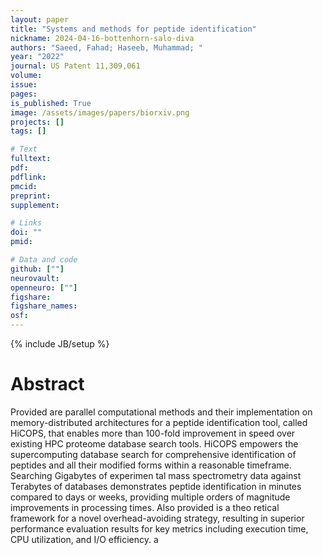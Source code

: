 ```yaml
---
layout: paper
title: "Systems and methods for peptide identification"
nickname: 2024-04-16-bottenhorn-salo-diva
authors: "Saeed, Fahad; Haseeb, Muhammad; "
year: "2022"
journal: US Patent 11,309,061
volume: 
issue:
pages: 
is_published: True
image: /assets/images/papers/biorxiv.png
projects: []
tags: []

# Text
fulltext:
pdf:
pdflink:
pmcid:
preprint: 
supplement:

# Links
doi: ""
pmid:

# Data and code
github: [""]
neurovault:
openneuro: [""]
figshare:
figshare_names:
osf:
---
```

{% include JB/setup %}

# Abstract

Provided are parallel computational methods and their implementation on memory-distributed architectures for a peptide identification tool, called HiCOPS, that enables more than 100-fold improvement in speed over existing HPC proteome database search tools. HiCOPS empowers the supercomputing database search for comprehensive identification of peptides and all their modified forms within a reasonable timeframe. Searching Gigabytes of experimen tal mass spectrometry data against Terabytes of databases demonstrates peptide identification in minutes compared to days or weeks, providing multiple orders of magnitude improvements in processing times. Also provided is a theo retical framework for a novel overhead-avoiding strategy, resulting in superior performance evaluation results for key metrics including execution time, CPU utilization, and I/O efficiency. a
